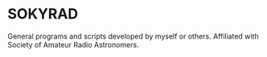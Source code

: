 # SOKYRAD
General programs and scripts developed by myself or others.  Affiliated with Society of Amateur Radio Astronomers.

